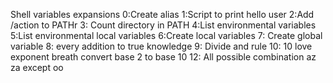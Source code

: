 Shell variables expansions
0:Create alias
1:Script to print hello user
2:Add /action to PATHr
3: Count directory in PATH
4:List environmental variables
5:List environmental local variables
6:Create local variables
7: Create global variable
8: every addition to true knowledge
9: Divide and rule
10: 10 love exponent breath
convert base 2 to base 10
12: All possible combination az za except oo
